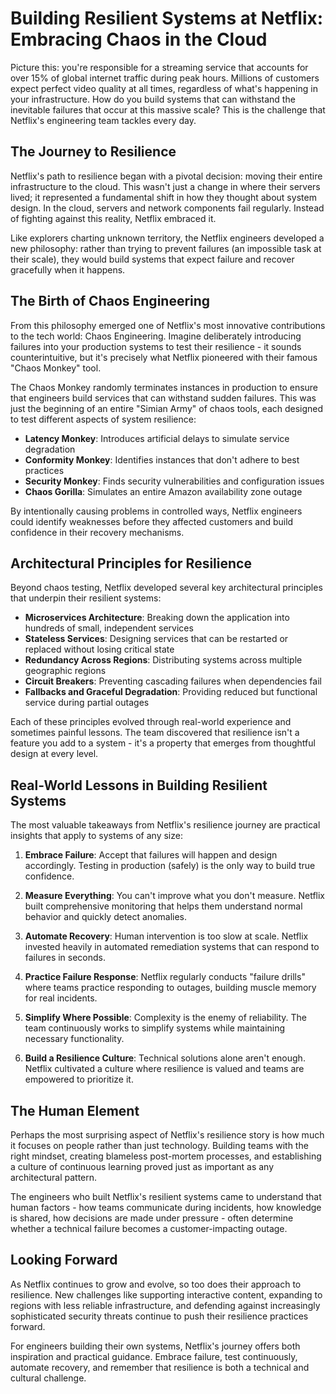 # Building Resilient Systems at Netflix: Embracing Chaos in the Cloud

Picture this: you're responsible for a streaming service that accounts for over 15% of global internet traffic during peak hours. Millions of customers expect perfect video quality at all times, regardless of what's happening in your infrastructure. How do you build systems that can withstand the inevitable failures that occur at this massive scale? This is the challenge that Netflix's engineering team tackles every day.

## The Journey to Resilience

Netflix's path to resilience began with a pivotal decision: moving their entire infrastructure to the cloud. This wasn't just a change in where their servers lived; it represented a fundamental shift in how they thought about system design. In the cloud, servers and network components fail regularly. Instead of fighting against this reality, Netflix embraced it.

Like explorers charting unknown territory, the Netflix engineers developed a new philosophy: rather than trying to prevent failures (an impossible task at their scale), they would build systems that expect failure and recover gracefully when it happens.

## The Birth of Chaos Engineering

From this philosophy emerged one of Netflix's most innovative contributions to the tech world: Chaos Engineering. Imagine deliberately introducing failures into your production systems to test their resilience - it sounds counterintuitive, but it's precisely what Netflix pioneered with their famous "Chaos Monkey" tool.

The Chaos Monkey randomly terminates instances in production to ensure that engineers build services that can withstand sudden failures. This was just the beginning of an entire "Simian Army" of chaos tools, each designed to test different aspects of system resilience:

- **Latency Monkey**: Introduces artificial delays to simulate service degradation
- **Conformity Monkey**: Identifies instances that don't adhere to best practices
- **Security Monkey**: Finds security vulnerabilities and configuration issues
- **Chaos Gorilla**: Simulates an entire Amazon availability zone outage

By intentionally causing problems in controlled ways, Netflix engineers could identify weaknesses before they affected customers and build confidence in their recovery mechanisms.

## Architectural Principles for Resilience

Beyond chaos testing, Netflix developed several key architectural principles that underpin their resilient systems:

- **Microservices Architecture**: Breaking down the application into hundreds of small, independent services
- **Stateless Services**: Designing services that can be restarted or replaced without losing critical state
- **Redundancy Across Regions**: Distributing systems across multiple geographic regions
- **Circuit Breakers**: Preventing cascading failures when dependencies fail
- **Fallbacks and Graceful Degradation**: Providing reduced but functional service during partial outages

Each of these principles evolved through real-world experience and sometimes painful lessons. The team discovered that resilience isn't a feature you add to a system - it's a property that emerges from thoughtful design at every level.

## Real-World Lessons in Building Resilient Systems

The most valuable takeaways from Netflix's resilience journey are practical insights that apply to systems of any size:

1. **Embrace Failure**: Accept that failures will happen and design accordingly. Testing in production (safely) is the only way to build true confidence.

2. **Measure Everything**: You can't improve what you don't measure. Netflix built comprehensive monitoring that helps them understand normal behavior and quickly detect anomalies.

3. **Automate Recovery**: Human intervention is too slow at scale. Netflix invested heavily in automated remediation systems that can respond to failures in seconds.

4. **Practice Failure Response**: Netflix regularly conducts "failure drills" where teams practice responding to outages, building muscle memory for real incidents.

5. **Simplify Where Possible**: Complexity is the enemy of reliability. The team continuously works to simplify systems while maintaining necessary functionality.

6. **Build a Resilience Culture**: Technical solutions alone aren't enough. Netflix cultivated a culture where resilience is valued and teams are empowered to prioritize it.

## The Human Element

Perhaps the most surprising aspect of Netflix's resilience story is how much it focuses on people rather than just technology. Building teams with the right mindset, creating blameless post-mortem processes, and establishing a culture of continuous learning proved just as important as any architectural pattern.

The engineers who built Netflix's resilient systems came to understand that human factors - how teams communicate during incidents, how knowledge is shared, how decisions are made under pressure - often determine whether a technical failure becomes a customer-impacting outage.

## Looking Forward

As Netflix continues to grow and evolve, so too does their approach to resilience. New challenges like supporting interactive content, expanding to regions with less reliable infrastructure, and defending against increasingly sophisticated security threats continue to push their resilience practices forward.

For engineers building their own systems, Netflix's journey offers both inspiration and practical guidance. Embrace failure, test continuously, automate recovery, and remember that resilience is both a technical and cultural challenge.
